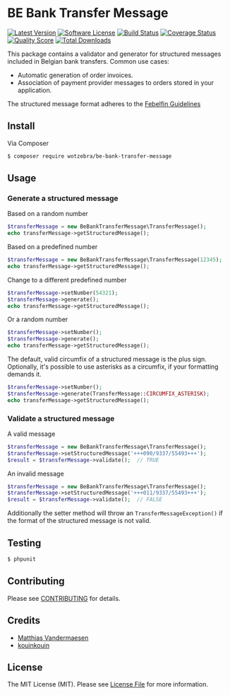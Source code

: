 # BE Bank Transfer Message

[![Latest Version](https://img.shields.io/github/release/kouinkouin/be-bank-transfer-message.svg?style=flat-square)](https://github.com/kouinkouin/be-bank-transfer-message/releases)
[![Software License](https://img.shields.io/badge/license-MIT-brightgreen.svg?style=flat-square)](LICENSE.md)
[![Build Status](https://img.shields.io/travis/kouinkouin/be-bank-transfer-message/master.svg?style=flat-square)](https://travis-ci.org/kouinkouin/be-bank-transfer-message)
[![Coverage Status](https://img.shields.io/scrutinizer/coverage/g/kouinkouin/be-bank-transfer-message.svg?style=flat-square)](https://scrutinizer-ci.com/g/kouinkouin/be-bank-transfer-message/code-structure)
[![Quality Score](https://img.shields.io/scrutinizer/g/kouinkouin/be-bank-transfer-message.svg?style=flat-square)](https://scrutinizer-ci.com/g/kouinkouin/be-bank-transfer-message)
[![Total Downloads](https://img.shields.io/packagist/dt/kouinkouin/be-bank-transfer-message.svg?style=flat-square)](https://packagist.org/packages/kouinkouin/be-bank-transfer-message)

This package contains a validator and generator for structured messages included in Belgian bank transfers. Common use cases:

* Automatic generation of order invoices.
* Association of payment provider messages to orders stored in your application.

The structured message format adheres to the [Febelfin Guidelines](https://www.febelfin.be/sites/default/files/files/dw-formulier_euro2.pdf)

## Install

Via Composer

``` bash
$ composer require wotzebra/be-bank-transfer-message
```

## Usage

### Generate a structured message

Based on a random number

``` php
$transferMessage = new BeBankTransferMessage\TransferMessage();
echo transferMessage->getStructuredMessage();
```

Based on a predefined number

``` php
$transferMessage = new BeBankTransferMessage\TransferMessage(12345);
echo transferMessage->getStructuredMessage();
```

Change to a different predefined number

``` php
$transferMessage->setNumber(54321);
$transferMessage->generate();
echo transferMessage->getStructuredMessage();
```

Or a random number

``` php
$transferMessage->setNumber();
$transferMessage->generate();
echo transferMessage->getStructuredMessage();
```

The default, valid circumfix of a structured message is the plus sign. Optionally, it's possible to use asterisks as a circumfix, if your formatting demands it.

``` php
$transferMessage->setNumber();
$transferMessage->generate(TransferMessage::CIRCUMFIX_ASTERISK);
echo transferMessage->getStructuredMessage();
```

### Validate a structured message

A valid message

``` php
$transferMessage = new BeBankTransferMessage\TransferMessage();
$transferMessage->setStructuredMessage('+++090/9337/55493+++');
$result = $transferMessage->validate();  // TRUE
```

An invalid message

``` php
$transferMessage = new BeBankTransferMessage\TransferMessage();
$transferMessage->setStructuredMessage('+++011/9337/55493+++');
$result = $transferMessage->validate();  // FALSE
```

Additionally the setter method will throw an ```TransferMessageException()``` if the format of the structured message is not valid.

## Testing

``` bash
$ phpunit
```

## Contributing

Please see [CONTRIBUTING](https://github.com/kouinkouin/be-bank-transfer-message/blob/master/CONTRIBUTING.md) for details.

## Credits

- [Matthias Vandermaesen](https://github.com/Netsensei)
- [kouinkouin](https://github.com/kouinkouin)

## License

The MIT License (MIT). Please see [License File](LICENSE.md) for more information.
